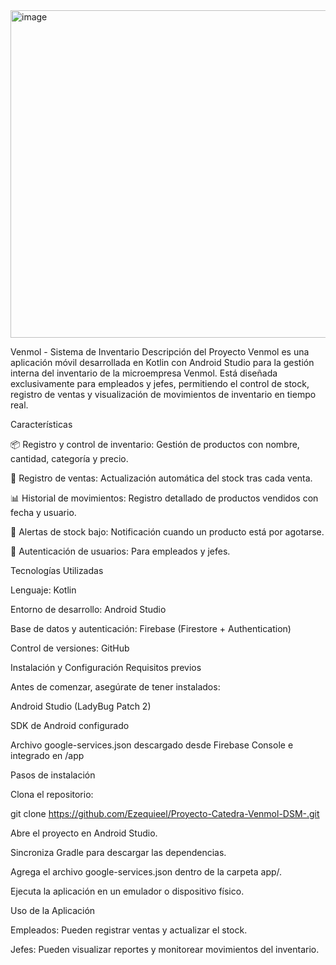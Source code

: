 <img width="1280" height="524" alt="image" src="https://github.com/user-attachments/assets/8399d446-e4f9-4932-8c91-8b97d8f3f399" />



Venmol - Sistema de Inventario
Descripción del Proyecto
Venmol es una aplicación móvil desarrollada en Kotlin con Android Studio para la gestión interna del inventario de la microempresa Venmol.
Está diseñada exclusivamente para empleados y jefes, permitiendo el control de stock, registro de ventas y visualización de movimientos de inventario en tiempo real.

Características

📦 Registro y control de inventario: Gestión de productos con nombre, cantidad, categoría y precio.

🛒 Registro de ventas: Actualización automática del stock tras cada venta.

📊 Historial de movimientos: Registro detallado de productos vendidos con fecha y usuario.

🔔 Alertas de stock bajo: Notificación cuando un producto está por agotarse.

🔑 Autenticación de usuarios: Para empleados y jefes.

Tecnologías Utilizadas

Lenguaje: Kotlin

Entorno de desarrollo: Android Studio

Base de datos y autenticación: Firebase (Firestore + Authentication)

Control de versiones: GitHub


Instalación y Configuración
Requisitos previos

Antes de comenzar, asegúrate de tener instalados:

Android Studio (LadyBug Patch 2)

SDK de Android configurado

Archivo google-services.json descargado desde Firebase Console e integrado en /app

Pasos de instalación

Clona el repositorio:

git clone https://github.com/Ezequieel/Proyecto-Catedra-Venmol-DSM-.git

Abre el proyecto en Android Studio.

Sincroniza Gradle para descargar las dependencias.

Agrega el archivo google-services.json dentro de la carpeta app/.

Ejecuta la aplicación en un emulador o dispositivo físico.

Uso de la Aplicación

Empleados: Pueden registrar ventas y actualizar el stock.

Jefes: Pueden visualizar reportes y monitorear movimientos del inventario.
